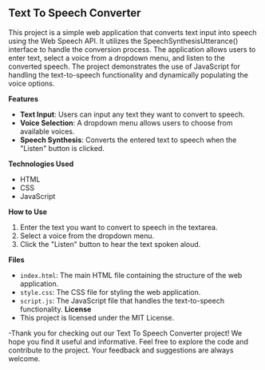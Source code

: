 ## Text To Speech Converter

This project is a simple web application that converts text input into speech using the Web Speech API. It utilizes the SpeechSynthesisUtterance() interface to handle the conversion process. The application allows users to enter text, select a voice from a dropdown menu, and listen to the converted speech. The project demonstrates the use of JavaScript for handling the text-to-speech functionality and dynamically populating the voice options.

**Features**
- **Text Input**: Users can input any text they want to convert to speech.
- **Voice Selection**: A dropdown menu allows users to choose from available voices.
- **Speech Synthesis**: Converts the entered text to speech when the "Listen" button is clicked.

**Technologies Used**
- HTML
- CSS
- JavaScript

**How to Use**
1. Enter the text you want to convert to speech in the textarea.
2. Select a voice from the dropdown menu.
3. Click the "Listen" button to hear the text spoken aloud.

**Files**
- `index.html`: The main HTML file containing the structure of the web application.
- `style.css`: The CSS file for styling the web application.
- `script.js`: The JavaScript file that handles the text-to-speech functionality.
**License**
- This project is licensed under the MIT License.


-Thank you for checking out our Text To Speech Converter project! We hope you find it useful and informative. Feel free to explore the code and contribute to the project. Your feedback and suggestions are always welcome.






